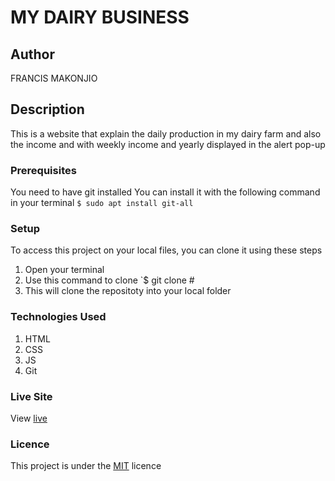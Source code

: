 # MY DAIRY BUSINESS
## Author
FRANCIS MAKONJIO
## Description
This is a website that explain the daily production in my dairy farm and also the income and with weekly income and yearly displayed in the alert pop-up 
### Prerequisites
You need to have git installed
You can install it with the following command in your terminal
`$ sudo apt install git-all`
### Setup
To access this project on your local files, you can clone it using these steps
1. Open your terminal
1. Use this command to clone `$ git clone #
1. This will clone the repositoty into your local folder

### Technologies Used
1. HTML
1. CSS
1. JS
1. Git
### Live Site
View [live]()
### Licence
This project is under the  [MIT](LICENSE) licence